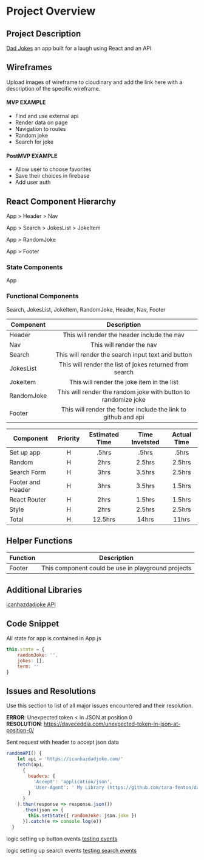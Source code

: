 # Project Overview


## Project Description

[Dad Jokes](http://fortunate-waves.surge.sh/) an app built for a laugh using React and an API

## Wireframes

Upload images of wireframe to cloudinary and add the link here with a description of the specific wireframe.
  

#### MVP EXAMPLE
- Find and use external api 
- Render data on page 
- Navigation to routes
- Random joke
- Search for joke

#### PostMVP EXAMPLE

- Allow user to choose favorites 
- Save their choices in firebase
- Add user auth

## React Component Hierarchy

App > Header > Nav

App > Search > JokesList > JokeItem

App > RandomJoke

App > Footer

### State Components

App

### Functional Components
Search, JokesList, JokeItem, RandomJoke, Header, Nav, Footer

| Component | Description | 
| --- | :---: |  
| Header | This will render the header include the nav | 
| Nav | This will render the nav |
| Search | This will render the search input text and button | 
| JokesList | This will render the list of jokes returned from search |
| JokeItem | This will render the joke item in the list | 
| RandomJoke | This will render the random joke with button to randomize joke | 
| Footer | This will render the footer include the link to github and api | 


| Component | Priority | Estimated Time | Time Invetsted | Actual Time |
| --- | :---: |  :---: | :---: | :---: |
| Set up app | H | .5hrs| .5hrs | .5hrs |
| Random | H | 2hrs| 2.5hrs | 2.5hrs |
| Search Form | H | 3hrs| 3.5hrs | 2.5hrs |
| Footer and Header | H | 3hrs| 3.5hrs | 1.5hrs |
| React Router | H | 2hrs| 1.5hrs | 1.5hrs |
| Style | H | 2hrs| 2.5hrs | 2.5hrs |
| Total | H | 12.5hrs| 14hrs | 11hrs |

## Helper Functions

| Function | Description | 
| --- | :---: |  
| Footer | This component could be use in playground projects | 

## Additional Libraries
 
[icanhazdadjoke API](https://icanhazdadjoke.com/api)
## Code Snippet

All state for app is contained in App.js
```javascript
this.state = {
	randomJoke: '',
	jokes: [],
	term: ''
}
```

## Issues and Resolutions
 Use this section to list of all major issues encountered and their resolution.

**ERROR**: Unexpected token < in JSON at position 0                               
**RESOLUTION**: 
https://daveceddia.com/unexpected-token-in-json-at-position-0/

Sent request with header to accept json data
```javascript
randomAPI() {
    let api = 'https://icanhazdadjoke.com/'
    fetch(api,
      {
        headers: {
          'Accept': 'application/json',
          'User-Agent': ' My Library (https://github.com/tara-fenton/dad-jokes)'
        }
      }
    ).then(response => response.json())
      .then(json => {
        this.setState({ randomJoke: json.joke })
      }).catch(e => console.log(e))
  }
  ```

  logic setting up button events [testing events](https://github.com/tara-fenton/dad-jokes/commit/1984c6e5eb6a2cbd91f83a00b224d2f0c8fddc55)

   logic setting up search events [testing search events](https://github.com/tara-fenton/dad-jokes/commit/7726cea8f60cb4c5410cf5964d5ebde5b59485ed)
